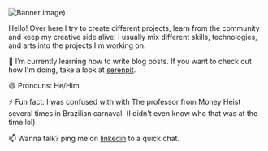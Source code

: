 ![Banner image)](https://user-images.githubusercontent.com/19818077/121789945-d26d6780-cbb0-11eb-94c9-f16a0a1c93d1.png)

Hello! Over here I try to create different projects, learn from the community and keep my creative side alive! I usually mix different skills, technologies, and arts into the projects I'm working on.

🌱   I’m currently learning how to write blog posts. If you want to check out how I'm doing, take a look at [serenpit](https://serenpit.com).

😄   Pronouns: He/Him

⚡   Fun fact: I was confused with with The professor from Money Heist several times in Brazilian carnaval. (I didn't even know who that was at the time lol)

📫  Wanna talk? ping me on [linkedin](https://www.linkedin.com/in/thiagoaugustosm/) to a quick chat.
<!--
**ThiagoAugustoSM/thiagoaugustosm** is a ✨ _special_ ✨ repository because its `README.md` (this file) appears on your GitHub profile.

Here are some ideas to get you started:

- 🔭 I’m currently working on ...
- 🌱 I’m currently learning ...
- 👯 I’m looking to collaborate on ...
- 🤔 I’m looking for help with ...
- 💬 Ask me about ...
- 📫 How to reach me: ...
- 😄 Pronouns: ...
- ⚡ Fun fact: ...
-->
